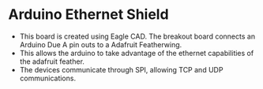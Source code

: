 # Arduino Ethernet Shield
* This board is created using Eagle CAD. The breakout board connects an Arduino Due A pin outs to a Adafruit Featherwing. 
* This allows the arduino to take advantage of the ethernet capabilities of the adafruit feather.
* The devices communicate through SPI, allowing TCP and UDP communications.